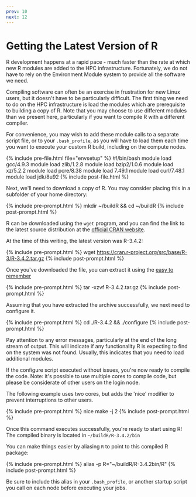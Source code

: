 ```yaml
---
prev: 10 
next: 12
---
```


# Getting the Latest Version of R


R development happens at a rapid pace - much faster than the rate at which new R modules are added to the HPC infrastructure. Fortunately, we do not have to rely on the Environment Module system to provide all the software we need. 

Compiling software can often be an exercise in frustration for new Linux users, but it doesn't have to be particularly difficult. The first thing we need to do on the HPC infrastructure is load the modules which are prerequisite to building a copy of R. Note that you may choose to use different modules than we present here, particularly if you want to compile R with a different compiler.
 
For convenience, you may wish to add these module calls to a separate script file, or to your `.bash_profile`, as you will have to load them each time you want to execute your custom R build, including on the compute nodes. 


{% include pre-file.html file="envsetup" %}
#!/bin/bash
module load gcc/4.9.3
module load zlib/1.2.8
module load bzip2/1.0.6
module load xz/5.2.2
module load pcre/8.38
module load 7.49.1
module load curl/7.48.1
module load jdk/8u92
{% include post-file.html %}

Next, we'll need to download a copy of R. You may consider placing this in a subfolder of your home directory:

{% include pre-prompt.html %}
mkdir ~/buildR && cd ~/buildR
{% include post-prompt.html %}

R can be downloaded using the `wget` program, and you can find the link to the latest source distribution at the [official CRAN website](https://cran.r-project.org/).

At the time of this writing, the latest version was R-3.4.2:

{% include pre-prompt.html %}
wget https://cran.r-project.org/src/base/R-3/R-3.4.2.tar.gz
{% include post-prompt.html %}

Once you've downloaded the file, you can extract it using the [easy to remember](https://xkcd.com/1168/)

{% include pre-prompt.html %}
tar -xzvf R-3.4.2.tar.gz
{% include post-prompt.html %}

Assuming that you have extracted the archive successfully, we next need to configure it. 

{% include pre-prompt.html %}
cd ./R-3.4.2 && ./configure
{% include post-prompt.html %}

Pay attention to any error messages, particularly at the end of the long stream of output. This will indicate if any functionality R is expecting to find on the system was not found. Usually, this indicates that you need to load additional modules. 

If the configure script executed without issues, you're now ready to compile the code. Note: it's possible to use multiple cores to compile code, but please be considerate of other users on the login node. 

The following example uses two cores, but adds the 'nice' modifier to prevent interruptions to other users. 

{% include pre-prompt.html %}
nice make -j 2
{% include post-prompt.html %}

Once this command executes successfully, you're ready to start using R! The compiled binary is located in `~/buildR/R-3.4.2/bin`

You can make things easier by aliasing `R` to point to this compiled R package:


{% include pre-prompt.html %}
alias -p R="~/buildR/R-3.4.2bin/R"
{% include post-prompt.html %}

Be sure to include this alias in your `.bash_profile`, or another startup script you call on each node before executing your jobs. 
